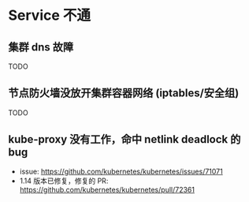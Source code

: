 # Service 不通

## 集群 dns 故障

TODO

## 节点防火墙没放开集群容器网络 \(iptables/安全组\)

TODO

## kube-proxy 没有工作，命中 netlink deadlock 的 bug

* issue: https://github.com/kubernetes/kubernetes/issues/71071
* 1.14 版本已修复，修复的 PR: https://github.com/kubernetes/kubernetes/pull/72361
